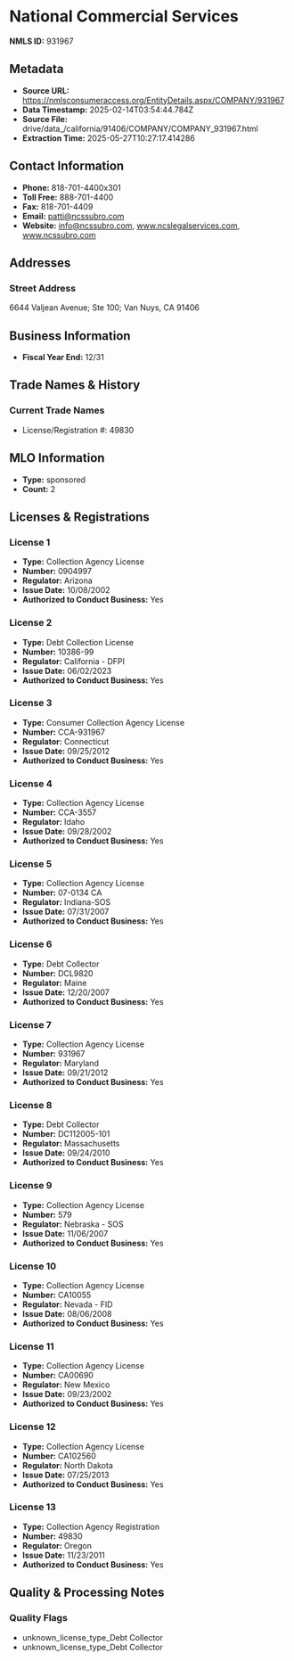 # National Commercial Services

**NMLS ID:** 931967

## Metadata
- **Source URL:** https://nmlsconsumeraccess.org/EntityDetails.aspx/COMPANY/931967
- **Data Timestamp:** 2025-02-14T03:54:44.784Z
- **Source File:** drive/data_/california/91406/COMPANY/COMPANY_931967.html
- **Extraction Time:** 2025-05-27T10:27:17.414286

## Contact Information
- **Phone:** 818-701-4400x301
- **Toll Free:** 888-701-4400
- **Fax:** 818-701-4409
- **Email:** patti@ncssubro.com
- **Website:** info@ncssubro.com, www.ncslegalservices.com, www.ncssubro.com

## Addresses
### Street Address
6644 Valjean Avenue; Ste 100; Van Nuys, CA 91406

## Business Information
- **Fiscal Year End:** 12/31

## Trade Names & History
### Current Trade Names
- License/Registration #: 49830

## MLO Information
- **Type:** sponsored
- **Count:** 2

## Licenses & Registrations

### License 1
- **Type:** Collection Agency License
- **Number:** 0904997
- **Regulator:** Arizona
- **Issue Date:** 10/08/2002
- **Authorized to Conduct Business:** Yes

### License 2
- **Type:** Debt Collection License
- **Number:** 10386-99
- **Regulator:** California - DFPI
- **Issue Date:** 06/02/2023
- **Authorized to Conduct Business:** Yes

### License 3
- **Type:** Consumer Collection Agency License
- **Number:** CCA-931967
- **Regulator:** Connecticut
- **Issue Date:** 09/25/2012
- **Authorized to Conduct Business:** Yes

### License 4
- **Type:** Collection Agency License
- **Number:** CCA-3557
- **Regulator:** Idaho
- **Issue Date:** 09/28/2002
- **Authorized to Conduct Business:** Yes

### License 5
- **Type:** Collection Agency License
- **Number:** 07-0134 CA
- **Regulator:** Indiana-SOS
- **Issue Date:** 07/31/2007
- **Authorized to Conduct Business:** Yes

### License 6
- **Type:** Debt Collector
- **Number:** DCL9820
- **Regulator:** Maine
- **Issue Date:** 12/20/2007
- **Authorized to Conduct Business:** Yes

### License 7
- **Type:** Collection Agency License
- **Number:** 931967
- **Regulator:** Maryland
- **Issue Date:** 09/21/2012
- **Authorized to Conduct Business:** Yes

### License 8
- **Type:** Debt Collector
- **Number:** DC112005-101
- **Regulator:** Massachusetts
- **Issue Date:** 09/24/2010
- **Authorized to Conduct Business:** Yes

### License 9
- **Type:** Collection Agency License
- **Number:** 579
- **Regulator:** Nebraska - SOS
- **Issue Date:** 11/06/2007
- **Authorized to Conduct Business:** Yes

### License 10
- **Type:** Collection Agency License
- **Number:** CA10055
- **Regulator:** Nevada - FID
- **Issue Date:** 08/06/2008
- **Authorized to Conduct Business:** Yes

### License 11
- **Type:** Collection Agency License
- **Number:** CA00690
- **Regulator:** New Mexico
- **Issue Date:** 09/23/2002
- **Authorized to Conduct Business:** Yes

### License 12
- **Type:** Collection Agency License
- **Number:** CA102560
- **Regulator:** North Dakota
- **Issue Date:** 07/25/2013
- **Authorized to Conduct Business:** Yes

### License 13
- **Type:** Collection Agency Registration
- **Number:** 49830
- **Regulator:** Oregon
- **Issue Date:** 11/23/2011
- **Authorized to Conduct Business:** Yes

## Quality & Processing Notes
### Quality Flags
- unknown_license_type_Debt Collector
- unknown_license_type_Debt Collector
